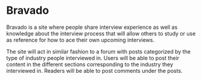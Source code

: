 # Bravado

Bravado is a site where people share interview experience as well as knowledge about the interview process that will allow others to study or use as reference for how to ace their own upcoming interviews.

The site will act in similar fashion to a forum with posts categorized by the type of industry people interviewed in. Users will be able to post their content in the different sections corresponding to the industry they interviewed in. Readers will be able to post comments under the posts. 